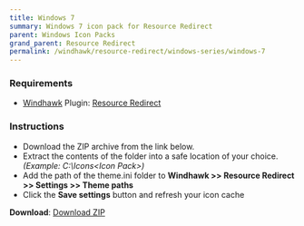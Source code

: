 ```yaml
---
title: Windows 7
summary: Windows 7 icon pack for Resource Redirect
parent: Windows Icon Packs
grand_parent: Resource Redirect
permalink: /windhawk/resource-redirect/windows-series/windows-7
---
```


### Requirements

- [Windhawk][Windhawk] Plugin: [Resource Redirect][Resource Redirect]

### Instructions

 - Download the ZIP archive from the link below.
 - Extract the contents of the folder into a safe location of your choice. *(Example: C:\Icons\<Icon Pack>\)*
 - Add the path of the theme.ini folder to **Windhawk >> Resource Redirect >> Settings >> Theme paths**
 - Click the **Save settings** button and refresh your icon cache

**Download**: [Download ZIP][Download ZIP]

<!-- ///////////////////////////////////////////////////////////////////////////////////////////////////////////////////////////////////////////////////// -->

[Preview]: https://gitlab.com/the-back-room/windhawk/resource-redirect/windows-series/windows-7/-/raw/main/Extras/Preview.bmp

[Windhawk]: https://windhawk.net/
[Resource Redirect]: https://windhawk.net/mods/icon-resource-redirect

[Download ZIP]: https://gitlab.com/the-back-room/resource-redirect/-/archive/main/resource-redirect-main.zip?ref_type=heads?path=icon-packs/Windows-7

<!-- ///////////////////////////////////////////////////////////////////////////////////////////////////////////////////////////////////////////////////// -->
